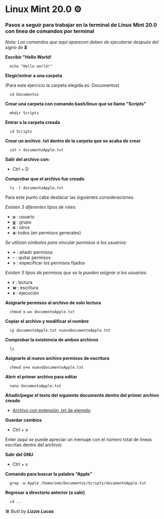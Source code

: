 # Linux Mint 20.0 ⚙️

### Pasos a seguir para trabajar en la terminal de Linux Mint 20.0 con linea de comandos por terminal

_Nota: Los comandos que aquí aparecen deben de ejecutarse después del signo de **$**_

**Escribir "Hello World!**

      echo "Hello world!"
      
**Elegir/entrar a una carpeta**

(Para este ejercicio la carpeta elegida es: Documentos)

      cd Documentos

**Crear una carpeta con comando bash/linux que se llame "Scripts"**

      mkdir Scripts
      
**Entrar a la carpeta creada**

      cd Scripts

**Crear un archivo .txt dentro de la carpeta que se acaba de crear**

      cat > documentoApple.txt

**Salir del archivo con:**

* Ctrl + D

**Comprobar que el archivo fue creado**

      ls -l documentoApple.txt

Para este punto cabe destacar las siguientes consideraciones.

_Existen 3 diferentes tipos de roles:_

* **u** : usuario
* **g** : grupo
* **o** : otros
* **a:** todos (en permisos generales)

_Se utilizan símbolos para vincular permisos a los usuarios:_

* **+** : añadir permisos
* **-** : quitar permisos
* **=** : especificar los permisos fijados

_Existen 3 tipos de permisos que se le pueden asignar a los usuarios:_

* **r** : lectura
* **w** : escritura
* **x** : ejecución

**Asignarle permisos al archivo de solo lectura**
      
      chmod o-wx documentoApple.txt

**Copiar el archivo y modificar el nombre**

      cp documentoApple.txt nuevoDocumentoApple.txt
      
**Comprobar la existencia de ambos archivos**

      ls

**Asignarle al nuevo archivo permisos de escritura**

      chmod o+w nuevoDocumentoApple.txt

**Abrir el primer archivo para editar**

      nano documentoApple.txt            

**Añadir/pegar el texto del siguiente documento dentro del primer archivo creado**

* [Archivo con extensión .txt de ejemplo](https://github.com/LizzyLucas/AD-test-linux-bash/blob/main/Apple%20Inc.txt)

**Guardar cambios**

* Ctrl + o
      
Enter (aquí se puede apreciar un mensaje con el número total de lineas escritas dentro del archivo)

**Salir del GNU**

* Ctrl + x

**Comando para buscar la palabra “Apple”**

      grep -w Apple /home/oem/Documentos/Scripts/documentoApple.txt

**Regresar a directorio anterior (o salir)**

      cd ..

🛠️  _Built by **Lizzie Lucas**_

